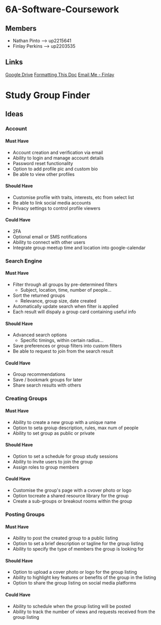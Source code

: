 # 6A-Software-Coursework

## Members

- Nathan Pinto --> up2215641
- Finlay Perkins --> up2203535

## Links

[Google Drive](https://drive.google.com/drive/folders/1LAghMLwYms_EpfWIo9vlO5SqdBx_UPvV)
[Formatting This Doc](https://docs.github.com/en/get-started/writing-on-github/getting-started-with-writing-and-formatting-on-github/basic-writing-and-formatting-syntax)
[Email Me - Finlay](https://mail.google.com/mail/u/up2203535@myport.ac.uk/#compose)



# Study Group Finder

## Ideas

### Account

#### Must Have
- Account creation and verification via email
- Ability to login and manage account details
- Password reset functionality
- Option to add profile pic and custom bio
- Be able to view other profiles

#### Should Have
- Customise profile with traits, interests, etc from select list
- Be able to link social media accounts
- Privacy settings to control profile viewers

#### Could Have
- 2FA
- Optional email or SMS notifications
- Ability to connect with other users
- Integrate group meetup time and location into google-calendar


### Search Engine

#### Must Have
- Filter through all groups by pre-determined filters
  - Subject, location, time, number of people...
- Sort the returned groups
  - Relevance, group size, date created
- Automatically update search when filter is applied
- Each result will dispaly a group card containing useful info

#### Should Have
- Advanced search options
  - Specific timings, within certain radius...
- Save preferences or group filters into custom filters
- Be able to request to join from the search result

#### Could Have
- Group recommendations
- Save / bookmark groups for later
- Share search results with others


### Creating Groups

#### Must Have
- Ability to create a new group with a unique name
- Option to seta groiup description, rules, max num of people
- Ability to set group as public or private

#### Should Have
- Option to set a schedule for group study sessions
- Ability to invite users to join the group
- Assign roles to group members

#### Could Have
- Customise the group's page with a cvover photo or logo
- Option tocreate a shared resource library for the group
- Create a sub-groups or breakout rooms within the group

### Posting Groups

#### Must Have
- Ability to post the created group to a public listing
- Option to set a brief description or tagline for the group listing
- Ability to specify the type of members the group is looking for

#### Should Have
- Option to upload a cover photo or logo for the group listing
- Ability to highlight key features or benefits of the group in the listing
- Option to share the group listing on social media platforms

#### Could Have
- Ability to schedule when the group listing will be posted
- Ability to track the number of views and requests received from the group listing
